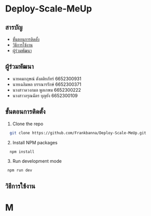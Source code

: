 # Deploy-Scale-MeUp



## สารบัญ
 - [ขั้นตอนการติดตั้ง](#%E0%B8%82%E0%B8%B1%E0%B9%89%E0%B8%99%E0%B8%95%E0%B8%AD%E0%B8%99%E0%B8%81%E0%B8%B2%E0%B8%A3%E0%B8%95%E0%B8%B4%E0%B8%94%E0%B8%95%E0%B8%B1%E0%B9%89%E0%B8%87) 
 - [วิธีการใช้งาน](#%E0%B8%A7%E0%B8%B4%E0%B8%98%E0%B8%B5%E0%B8%81%E0%B8%B2%E0%B8%A3%E0%B9%83%E0%B8%8A%E0%B9%89%E0%B8%87%E0%B8%B2%E0%B8%99)
 - [ผู้ร่วมพัฒนา](#%E0%B8%9C%E0%B8%B9%E0%B9%89%E0%B8%A3%E0%B9%88%E0%B8%A7%E0%B8%A1%E0%B8%9E%E0%B8%B1%E0%B8%92%E0%B8%99%E0%B8%B2)


## ผู้ร่วมพัฒนา

 - นายคมกฤษณ์   ตังตติยภัทร์  6652300931
 - นายเฉลิมพล     บรรณารรักษ์ 6652300371
 - นางสาวดวงกมล   พูลเกษม 6652300222
 - นางสาวอรุณฉัตร  บุญยัง 6652300109
## ขั้นตอนการติดตั้ง 
1.  Clone the repo
```bash
  git clone https://github.com/Frankbanna/Deploy-Scale-MeUp.git
```
2.  Install NPM packages
    
  ```bash
    npm install
```
3. Run development mode
    
  ```bash
   npm run dev 
```



## วิธีการใช้งาน


# M

